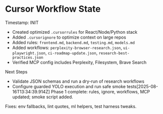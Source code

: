 # Cursor Workflow State

Timestamp: INIT

- Created optimized `.cursorrules` for React/Node/Python stack
- Added `.cursorignore` to optimize context on large repos
- Added rules: `frontend.md`, `backend.md`, `testing.md`, `models.md`
- Added workflows: `perplexity-browser-research.json`, `ui-playwright.json`, `ci-roadmap-update.json`, `research-best-practices.json`
- Verified MCP config includes Perplexity, Filesystem, Brave Search

Next Steps
- Validate JSON schemas and run a dry-run of research workflows
- Configure guarded YOLO execution and run safe smoke tests[2025-08-16T13:34:39.914Z] Phase 1 complete: rules, ignore, workflows, MCP updated; smoke script added.


Fixes: env fallbacks, lint quotes, ml helpers, test harness tweaks.
